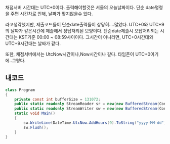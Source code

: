 채점서버 시간대는 UTC+0이다.
출력해야할것은 서울의 오늘날짜이다.
단순 date명령을 주면 시간차로 인해, 날짜가 맞지않을수 있다.

라고생각했지만, 제출코드들이 단순date출력들이 상당히....많았다.
UTC+0와 UTC+9의 날짜가 같은시간에 제출해서 정답처리된 모양이다.
단순date제출시 오답처리되는 시간대는 KST기준 00:00 ~ 08:59사이이다.
그시간이 아니라면, UTC+0시간대와 UTC+9시간대는 날짜가 같다.

또한, 채점서버에서는 UtcNow시간이나,Now시간이나 같다. 타임존이 UTC+0이기에..그렇다.

## 내코드

```C#
class Program
{
    private const int bufferSize = 131072;
    public static readonly StreamReader sr = new(new BufferedStream(Console.OpenStandardInput(), bufferSize));
    public static readonly StreamWriter sw = new(new BufferedStream(Console.OpenStandardOutput(), bufferSize));
    static void Main()
    {
        sw.WriteLine(DateTime.UtcNow.AddHours(9).ToString("yyyy-MM-dd"));
        sw.Flush();
    }
}
```
